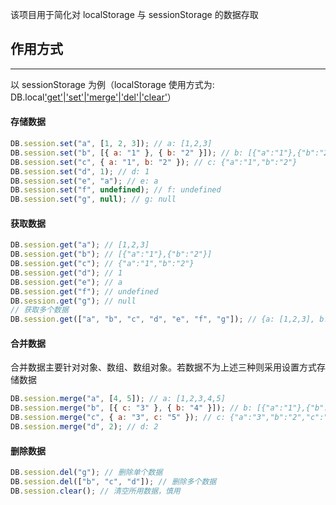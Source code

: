 该项目用于简化对 localStorage 与 sessionStorage 的数据存取

## 作用方式

---

以 sessionStorage 为例（localStorage 使用方式为: DB.local['get'|'set'|'merge'|'del'|'clear']()）

#### 存储数据

```js
DB.session.set("a", [1, 2, 3]); // a: [1,2,3]
DB.session.set("b", [{ a: "1" }, { b: "2" }]); // b: [{"a":"1"},{"b":"2"}]
DB.session.set("c", { a: "1", b: "2" }); // c: {"a":"1","b":"2"}
DB.session.set("d", 1); // d: 1
DB.session.set("e", "a"); // e: a
DB.session.set("f", undefined); // f: undefined
DB.session.set("g", null); // g: null
```

#### 获取数据

```js
DB.session.get("a"); // [1,2,3]
DB.session.get("b"); // [{"a":"1"},{"b":"2"}]
DB.session.get("c"); // {"a":"1","b":"2"}
DB.session.get("d"); // 1
DB.session.get("e"); // a
DB.session.get("f"); // undefined
DB.session.get("g"); // null
// 获取多个数据
DB.session.get(["a", "b", "c", "d", "e", "f", "g"]); // {a: [1,2,3], b: [{"a":"1"},{"b":"2"}], c: {"a":"1","b":"2"}, d: 1, e: a, f: undefined, g: null}
```

#### 合并数据

合并数据主要针对对象、数组、数组对象。若数据不为上述三种则采用设置方式存储数据

```js
DB.session.merge("a", [4, 5]); // a: [1,2,3,4,5]
DB.session.merge("b", [{ c: "3" }, { b: "4" }]); // b: [{"a":"1"},{"b":"2"},{"c":"3"},{"b":"4"}]
DB.session.merge("c", { a: "3", c: "5" }); // c: {"a":"3","b":"2","c":"5"}
DB.session.merge("d", 2); // d: 2
```

#### 删除数据

```js
DB.session.del("g"); // 删除单个数据
DB.session.del(["b", "c", "d"]); // 删除多个数据
DB.session.clear(); // 清空所用数据，慎用
```
